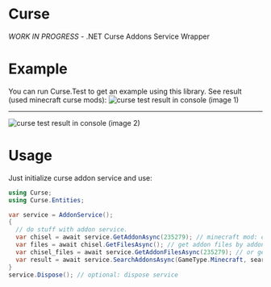 # Curse
<i>WORK IN PROGRESS</i> - .NET Curse Addons Service Wrapper

# Example
You can run Curse.Test to get an example using this library. See result (used minecraft curse mods):
<img src="https://i.imgur.com/eN1vZkx.png" alt="curse test result in console (image 1)" />
<hr/>
<img src="https://i.imgur.com/VjrWcyc.png" alt="curse test result in console (image 2)" />

# Usage
Just initialize curse addon service and use:
```cs
using Curse;
using Curse.Entities;

var service = AddonService();
{
  // do stuff with addon service.
  var chisel = await service.GetAddonAsync(235279); // minecraft mod: chisel
  var files = await chisel.GetFilesAsync(); // get addon files by addon instance.
  var chisel_files = await service.GetAddonFilesAsync(235279); // or get addon files by addon service direct.
  var result = await service.SearchAddonsAsync(GameType.Minecraft, search: "extra", maxResults: 5); // you also can search addons
}
service.Dispose(); // optional: dispose service
```